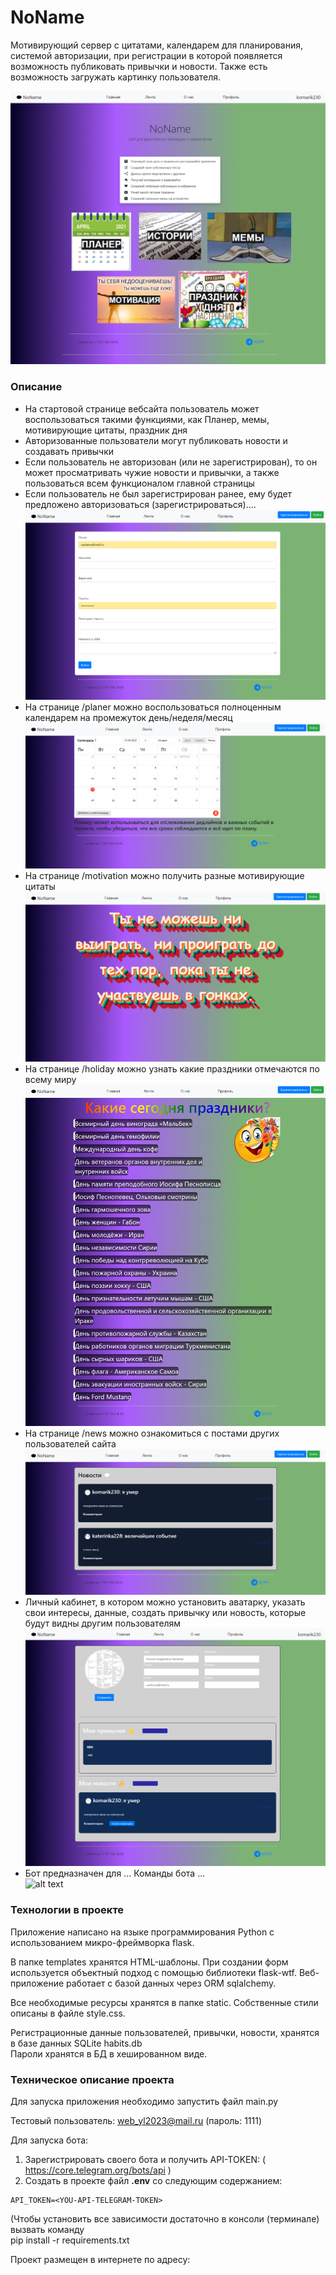 # NoName #
Мотивирующий сервер с цитатами, календарем для планирования, системой авторизации, при регистрации в которой появляется возможность публиковать привычки и новости. Также есть возможность загружать картинку пользователя.


![alt text](static/screens/main_window.png)
 

### Описание ### 
* На стартовой странице вебсайта пользователь может воспользоваться такими функциями, как Планер, мемы, мотивирующие цитаты, праздник дня
* Авторизованные пользователи могут публиковать новости и создавать привычки
* Если пользователь не авторизован (или не зарегистрирован), то он может просматривать чужие новости и привычки, а также пользоваться всем функционалом главной страницы
* Если пользователь не был зарегистрирован ранее, ему будет предложено авторизоваться (зарегистрироваться)....   
![alt text](static/screens/login.png)
* На странице /planer можно воспользоваться полноценным календарем на промежуток день/неделя/месяц  
![alt text](static/screens/planer.png)
* На странице /motivation можно получить разные мотивирующие цитаты 
![alt text](static/screens/motivation.png)
* На странице /holiday можно узнать какие праздники отмечаются по всему миру
![alt text](static/screens/holiday.png)
* На странице /news можно ознакомиться с постами других пользователей сайта
![alt text](static/screens/news.png)
* Личный кабинет, в котором можно установить аватарку, указать свои интересы, данные, создать привычку или новость, которые будут видны другим пользователям
![alt text](static/screens/office.png)
* Бот предназначен для ...  Команды бота ...  
![alt text](screens/bot.png) 

 

### Технологии в проекте ###

Приложение написано на языке программирования Python c использованием микро-фреймворка flask. 

В папке templates хранятся HTML-шаблоны. 
При создании форм используется объектный подход с помощью библиотеки flask-wtf.
Веб-приложение работает с базой данных через ORM sqlalchemy.

Все необходимые ресурсы хранятся в папке static. Собственные стили описаны в файле style.css.

Регистрационные данные пользователей, привычки, новости, хранятся в базе данных SQLite habits.db   
Пароли хранятся в БД в хешированном виде. 

### Техническое описание проекта ###
Для запуска приложения необходимо запустить файл main.py  

Тестовый пользователь: web_yl2023@mail.ru (пароль: 1111) 

Для запуска бота: 
1. Зарегистрировать своего бота и получить API-TOKEN: ( https://core.telegram.org/bots/api )
2. Создать в проекте файл **.env** со следующим содержанием:

```
API_TOKEN=<YOU-API-TELEGRAM-TOKEN>
```

(Чтобы установить все зависимости 
достаточно в консоли (терминале) вызвать команду  
pip install -r requirements.txt

Проект размещен в интернете по адресу: 
